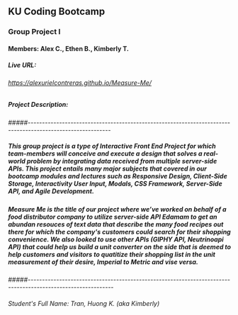## KU Coding Bootcamp  
### Group Project I 
#### Members: Alex C., Ethen B., Kimberly T.


##### Live URL:  
###### https://alexurielcontreras.github.io/Measure-Me/
 
##### Project Description:
#####-----------------------------------------------------------------------------------------------------------
##### This group project is a type of Interactive  Front End Project for which team-members will conceive and execute a design that solves a real-world problem by integrating data received from multiple server-side APIs. This project entails many major subjects that covered in our bootcamp modules and lectures such as Responsive Design, Client-Side Storage, Interactivity User Input, Modals, CSS Framework, Server-Side API,  and Agile Development.

##### Measure Me is the title of our project where we’ve worked on behalf of a food distributor company to utilize server-side API Edamam to get an abundan resouces of text data that describe the many food recipes out there for which the company's customers could search for their shopping convenience. We also looked to use other APIs (GIPHY API, Neutrinoapi API)  that could help us build a unit converter on the side that is deemed to help customers and visitors to quatitize their shopping list in the unit measurement of their desire, Imperial to Metric and vise versa.
#####------------------------------------------------------------------------------------------------------------
###### Student's Full Name: Tran, Huong K. (aka Kimberly) 